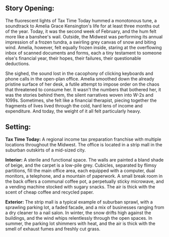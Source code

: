 ## Story Opening:

The fluorescent lights of Tax Time Today hummed a monotonous tune, a soundtrack to Amelia Grace Kensington's life for at least three months out of the year. Today, it was the second week of February, and the hum felt more like a banshee's wail. Outside, the Midwest was performing its annual impression of a frozen tundra, a swirling grey canvas of snow and biting wind. Amelia, however, felt equally frozen inside, staring at the overflowing inbox of scanned documents and forms, each a tiny testament to someone else's financial year, their hopes, their failures, their questionable deductions.

She sighed, the sound lost in the cacophony of clicking keyboards and phone calls in the open-plan office. Amelia smoothed down the already pristine surface of her desk, a futile attempt to impose order on the chaos that threatened to consume her. It wasn't the numbers that bothered her, it was the stories behind them, the silent narratives woven into W-2s and 1099s. Sometimes, she felt like a financial therapist, piecing together the fragments of lives lived through the cold, hard lens of income and expenditure. And today, the weight of it all felt particularly heavy.
## Setting:

**Tax Time Today:** A regional income tax preparation franchise with multiple locations throughout the Midwest. The office is located in a strip mall in the suburban outskirts of a mid-sized city.

**Interior:** A sterile and functional space. The walls are painted a bland shade of beige, and the carpet is a low-pile grey. Cubicles, separated by flimsy partitions, fill the main office area, each equipped with a computer, dual monitors, a telephone, and a mountain of paperwork. A small break room in the back offers a communal coffee pot, a perpetually sticky microwave, and a vending machine stocked with sugary snacks. The air is thick with the scent of cheap coffee and recycled paper.

**Exterior:** The strip mall is a typical example of suburban sprawl, with a sprawling parking lot, a faded facade, and a mix of businesses ranging from a dry cleaner to a nail salon. In winter, the snow drifts high against the buildings, and the wind whips relentlessly through the open spaces. In summer, the parking lot shimmers with heat, and the air is thick with the smell of exhaust fumes and freshly cut grass.
